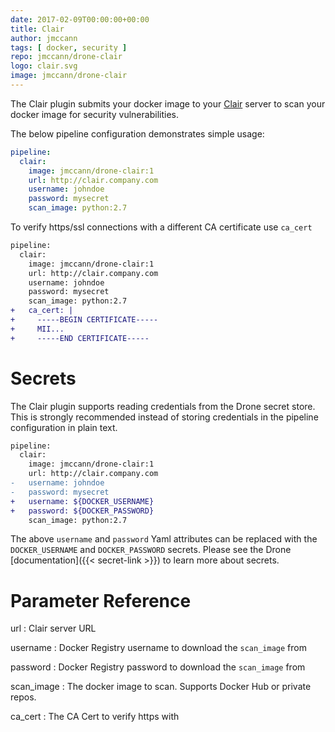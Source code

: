 ```yaml
---
date: 2017-02-09T00:00:00+00:00
title: Clair
author: jmccann
tags: [ docker, security ]
repo: jmccann/drone-clair
logo: clair.svg
image: jmccann/drone-clair
---
```


The Clair plugin submits your docker image to your [Clair](https://github.com/coreos/clair)
server to scan your docker image for security vulnerabilities.

The below pipeline configuration demonstrates simple usage:

```yaml
pipeline:
  clair:
    image: jmccann/drone-clair:1
    url: http://clair.company.com
    username: johndoe
    password: mysecret
    scan_image: python:2.7
```

To verify https/ssl connections with a different CA certificate use `ca_cert`

```diff
pipeline:
  clair:
    image: jmccann/drone-clair:1
    url: http://clair.company.com
    username: johndoe
    password: mysecret
    scan_image: python:2.7
+   ca_cert: |
+     -----BEGIN CERTIFICATE-----
+     MII...
+     -----END CERTIFICATE-----
```

# Secrets

The Clair plugin supports reading credentials from the Drone secret store. This is strongly recommended instead of storing credentials in the pipeline configuration in plain text.

```diff
pipeline:
  clair:
    image: jmccann/drone-clair:1
    url: http://clair.company.com
-   username: johndoe
-   password: mysecret
+   username: ${DOCKER_USERNAME}
+   password: ${DOCKER_PASSWORD}
    scan_image: python:2.7
```

The above `username` and `password` Yaml attributes can be replaced with the `DOCKER_USERNAME` and `DOCKER_PASSWORD` secrets.
Please see the Drone [documentation]({{< secret-link >}}) to learn more about secrets.

# Parameter Reference

url
: Clair server URL

username
: Docker Registry username to download the `scan_image` from

password
: Docker Registry password to download the `scan_image` from

scan_image
: The docker image to scan.  Supports Docker Hub or private repos.

ca_cert
: The CA Cert to verify https with
